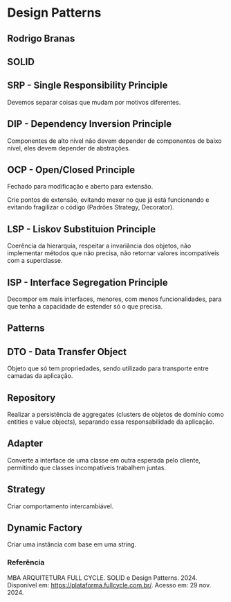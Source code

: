 # Design Patterns

## Rodrigo Branas

## SOLID

## SRP - Single Responsibility Principle

Devemos separar coisas que mudam por motivos diferentes.

## DIP - Dependency Inversion Principle

Componentes de alto nível não devem depender de componentes de baixo nível, eles devem depender de abstrações.

## OCP - Open/Closed Principle

Fechado para modificação e aberto para extensão.

Crie pontos de extensão, evitando mexer no que já está funcionando e evitando fragilizar o código (Padrões Strategy, Decorator).

## LSP - Liskov Substituion Principle

Coerência da hierarquia, respeitar a invariância dos objetos, não implementar métodos que não precisa, não retornar valores incompatíveis com a superclasse.

## ISP - Interface Segregation Principle

Decompor em mais interfaces, menores, com menos funcionalidades, para que tenha a capacidade de estender só o que precisa.

## Patterns

## DTO - Data Transfer Object

Objeto que só tem propriedades, sendo utilizado para transporte entre camadas da aplicação.

## Repository

Realizar a persistência de aggregates (clusters de objetos de domínio como entities e value objects), separando essa responsabilidade da aplicação.

## Adapter

Converte a interface de uma classe em outra esperada pelo cliente, permitindo que classes incompatíveis trabalhem juntas.

## Strategy

Criar comportamento intercambiável.

## Dynamic Factory

Criar uma instância com base em uma string.

### Referência
MBA ARQUITETURA FULL CYCLE. SOLID e Design Patterns. 2024. Disponível em: https://plataforma.fullcycle.com.br/. Acesso em: 29 nov. 2024.
